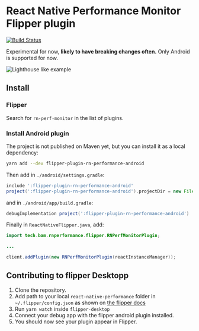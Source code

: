 # React Native Performance Monitor Flipper plugin

[![Build Status](https://app.travis-ci.com/bamlab/react-native-performance.svg?branch=master)](https://app.travis-ci.com/bamlab/react-native-performance)

Experimental for now, **likely to have breaking changes often.**
Only Android is supported for now.

![Lighthouse like example](https://user-images.githubusercontent.com/4534323/93721011-7c254800-fb8d-11ea-955b-95764a99e727.jpeg)

## Install

### Flipper

Search for `rn-perf-monitor` in the list of plugins.

### Install Android plugin

The project is not published on Maven yet, but you can install it as a local dependency:

```sh
yarn add --dev flipper-plugin-rn-performance-android
```

Then add in `./android/settings.gradle`:

```gradle
include ':flipper-plugin-rn-performance-android'
project(':flipper-plugin-rn-performance-android').projectDir = new File(rootProject.projectDir, '../node_modules/flipper-plugin-rn-performance-android')
```

and in `./android/app/build.gradle`:

```gradle
debugImplementation project(':flipper-plugin-rn-performance-android')
```

Finally in `ReactNativeFlipper.java`, add:

```java
import tech.bam.rnperformance.flipper.RNPerfMonitorPlugin;

...

client.addPlugin(new RNPerfMonitorPlugin(reactInstanceManager));
```

## Contributing to flipper Desktopp

1. Clone the repository.
2. Add path to your local `react-native-performance` folder in `~/.flipper/config.json` as shown on [the flipper docs](https://fbflipper.com/docs/extending/loading-custom-plugins/)
3. Run `yarn watch` inside `flipper-desktop`
4. Connect your debug app with the flipper android plugin installed.
5. You should now see your plugin appear in Flipper.
